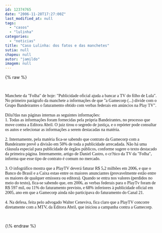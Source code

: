 ```yaml
---
id: 12374765
date: "2006-11-28T17:27:00Z"
last_modified_at: null
tags:
  - "casos"
  - "lulinha"
categories:
  - "noticias"
title: "Caso Lulinha: dos fatos e das manchetes"
sutia: null
chapeu: null
autor: "jamildo"
imagem: null
---
```

{\% raw %}
<p><br /></p>
<p><span style="font-family: Verdana;">Manchete da "Folha" de hoje: "Publicidade oficial ajuda a bancar a TV do filho de Lula". No primeiro par&aacute;grafo da manchete a informa&ccedil;&otilde;es de que "a Gamecorp (...) divide com o Grupo Bandeirantes o faturamento obtido com verbas federais em an&uacute;ncios na Play TV". <br /><br />Dilu?das nas p&aacute;ginas internas as seguintes informa&ccedil;&otilde;es: <br />1. Todas as informa&ccedil;&otilde;es foram fornecidas pela pr&oacute;pria Bandeirantes, no processo que move contra a Editora Abril. O juiz tirou o segredo de justi&ccedil;a, e o rep&oacute;rter pode consultar os autos e selecionar as informa&ccedil;&otilde;es a serem destacadas na mat&eacute;ria. <br /><br />2. Internamente, pela mat&eacute;ria fica-se sabendo que contrato da Gamecorp com a Bandeirante prev&ecirc; a divis&atilde;o em 50% de toda a publicidade arrecadada. N&atilde;o h&aacute; uma cl&aacute;usula especial para publicidade de &oacute;rg&atilde;os p&uacute;blicos, conforme sugere o texto destacado da primeira p&aacute;gina. Internamente, artigo de Daniel Castro, o cr?tico da TV da "Folha", informa que esse tipo de contrato &eacute; comum no mercado. <br /><br />3. O infogr&aacute;fico mostra que a PlayTV dever&aacute; faturar R$ 5,2 milh&otilde;es em 2006, e que o Banco do Brasil e a Caixa estao entre os maiores anunciantes (provavelmente est&atilde;o entre os maiores de qualquer emissora ou editora). Quando se entra nos valores (perdidos no meio do texto), fica-se sabendo que, em 2006, as verbas federais para o PlayTv foram de R$ 597 mil, ou 11% do faturamento previsto, e 68% inferiores &agrave; publicidade oficial em 2005, ano em que a Gamecorp ainda n&atilde;o participava do faturamento do Canal 21. <br /><br />4. Na defesa, feita pelo advogado Walter Ceneviva, fica claro que a PlayTV concorre diretamente com a MTV, da Editora Abril, que iniciou a campanha contra a Gamecorp. <br /></span></p>
<p><br /></p>
{\% endraw %}